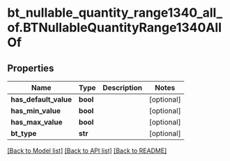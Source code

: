 # bt_nullable_quantity_range1340_all_of.BTNullableQuantityRange1340AllOf

## Properties
Name | Type | Description | Notes
------------ | ------------- | ------------- | -------------
**has_default_value** | **bool** |  | [optional] 
**has_min_value** | **bool** |  | [optional] 
**has_max_value** | **bool** |  | [optional] 
**bt_type** | **str** |  | [optional] 

[[Back to Model list]](../README.md#documentation-for-models) [[Back to API list]](../README.md#documentation-for-api-endpoints) [[Back to README]](../README.md)


